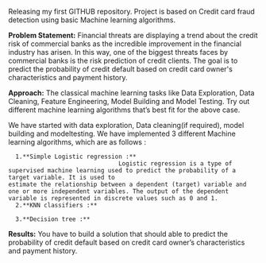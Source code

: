 Releasing my first GITHUB repository. Project is based on Credit card fraud detection using basic Machine learning algorithms. 

**Problem Statement:**
Financial threats are displaying a trend about the credit risk of commercial banks as the
incredible improvement in the financial industry has arisen. In this way, one of the
biggest threats faces by commercial banks is the risk prediction of credit clients. The
goal is to predict the probability of credit default based on credit card owner's
characteristics and payment history.

**Approach:** The classical machine learning tasks like Data Exploration, Data Cleaning,
Feature Engineering, Model Building and Model Testing. Try out different machine
learning algorithms that’s best fit for the above case.

We have started with data exploration, Data cleaning(if required), model building and modeltesting. We have implemented 3 different Machine learning algorithms, which are as follows :

      1.**Simple Logistic regression :**
                                   Logistic regression is a type of supervised machine learning used to predict the probability of a target variable. It is used to                                          estimate the relationship between a dependent (target) variable and one or more independent variables. The output of the dependent                                        variable is represented in discrete values such as 0 and 1. 
      2.**KNN classifiers :**
      
      3.**Decision tree :**
      

**Results:** You have to build a solution that should able to predict the probability of credit
default based on credit card owner’s characteristics and payment history.
